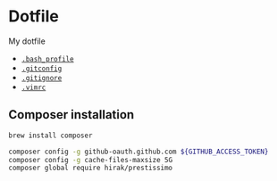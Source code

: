 # Dotfile

My dotfile

* [`.bash_profile`](.bash_profile)
* [`.gitconfig`](.gitconfig)
* [`.gitignore`](.gitignore)
* [`.vimrc`](.vimrc)

## Composer installation

```bash
brew install composer

composer config -g github-oauth.github.com ${GITHUB_ACCESS_TOKEN}
composer config -g cache-files-maxsize 5G
composer global require hirak/prestissimo
```
